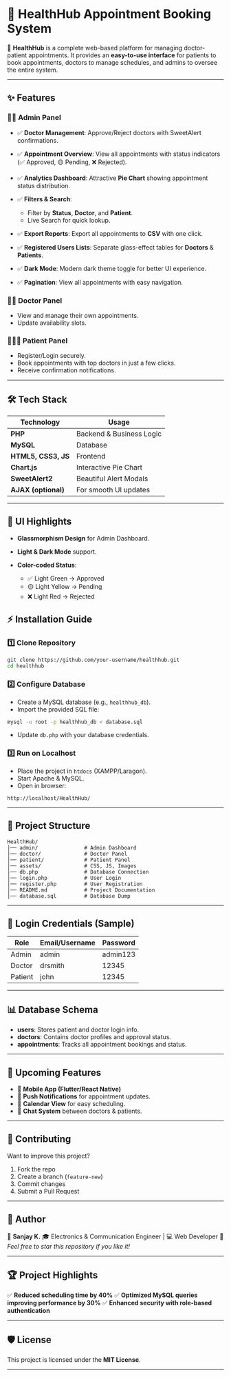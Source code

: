 
# 🏥 **HealthHub Appointment Booking System**

🚀 **HealthHub** is a complete web-based platform for managing doctor-patient appointments. It provides an **easy-to-use interface** for patients to book appointments, doctors to manage schedules, and admins to oversee the entire system.

---

## ✨ **Features**

### 👨‍💻 **Admin Panel**

* ✅ **Doctor Management**: Approve/Reject doctors with SweetAlert confirmations.
* ✅ **Appointment Overview**: View all appointments with status indicators (✅ Approved, 🟡 Pending, ❌ Rejected).
* ✅ **Analytics Dashboard**: Attractive **Pie Chart** showing appointment status distribution.
* ✅ **Filters & Search**:

  * Filter by **Status**, **Doctor**, and **Patient**.
  * Live Search for quick lookup.
* ✅ **Export Reports**: Export all appointments to **CSV** with one click.
* ✅ **Registered Users Lists**: Separate glass-effect tables for **Doctors** & **Patients**.
* ✅ **Dark Mode**: Modern dark theme toggle for better UI experience.
* ✅ **Pagination**: View all appointments with easy navigation.

### 👨‍⚕️ **Doctor Panel**

* View and manage their own appointments.
* Update availability slots.

### 🧑‍🤝‍🧑 **Patient Panel**

* Register/Login securely.
* Book appointments with top doctors in just a few clicks.
* Receive confirmation notifications.

---

## 🛠 **Tech Stack**

| Technology          | Usage                    |
| ------------------- | ------------------------ |
| **PHP**             | Backend & Business Logic |
| **MySQL**           | Database                 |
| **HTML5, CSS3, JS** | Frontend                 |
| **Chart.js**        | Interactive Pie Chart    |
| **SweetAlert2**     | Beautiful Alert Modals   |
| **AJAX (optional)** | For smooth UI updates    |

---

## 🎨 **UI Highlights**

* **Glassmorphism Design** for Admin Dashboard.
* **Light & Dark Mode** support.
* **Color-coded Status**:

  * ✅ Light Green → Approved
  * 🟡 Light Yellow → Pending
  * ❌ Light Red → Rejected

## ⚡ **Installation Guide**

### 1️⃣ Clone Repository

```bash
git clone https://github.com/your-username/healthhub.git
cd healthhub
```

### 2️⃣ Configure Database

* Create a MySQL database (e.g., `healthhub_db`).
* Import the provided SQL file:

```bash
mysql -u root -p healthhub_db < database.sql
```

* Update `db.php` with your database credentials.

### 3️⃣ Run on Localhost

* Place the project in `htdocs` (XAMPP/Laragon).
* Start Apache & MySQL.
* Open in browser:

```
http://localhost/HealthHub/
```

---

## 📂 **Project Structure**

```
HealthHub/
│── admin/               # Admin Dashboard
│── doctor/              # Doctor Panel
│── patient/             # Patient Panel
│── assets/              # CSS, JS, Images
│── db.php               # Database Connection
│── login.php            # User Login
│── register.php         # User Registration
│── README.md            # Project Documentation
│── database.sql         # Database Dump
```

---

## 🔐 **Login Credentials (Sample)**

| Role    | Email/Username | Password |
| ------- | -------------- | -------- |
| Admin   | admin          | admin123 |
| Doctor  | drsmith        | 12345    |
| Patient | john           | 12345    |

---

## 📊 **Database Schema**

* **users**: Stores patient and doctor login info.
* **doctors**: Contains doctor profiles and approval status.
* **appointments**: Tracks all appointment bookings and status.

---

## 🚀 **Upcoming Features**

* 📱 **Mobile App (Flutter/React Native)**
* 🔔 **Push Notifications** for appointment updates.
* 📅 **Calendar View** for easy scheduling.
* 💬 **Chat System** between doctors & patients.

---

## 🤝 **Contributing**

Want to improve this project?

1. Fork the repo
2. Create a branch (`feature-new`)
3. Commit changes
4. Submit a Pull Request

---

## 📌 **Author**

👤 **Sanjay K.**
🎓 Electronics & Communication Engineer | 💻 Web Developer
🌟 *Feel free to star this repository if you like it!*

---

## 🏆 **Project Highlights**

✅ **Reduced scheduling time by 40%**
✅ **Optimized MySQL queries improving performance by 30%**
✅ **Enhanced security with role-based authentication**

---

## 🛡 **License**

This project is licensed under the **MIT License**.

---

